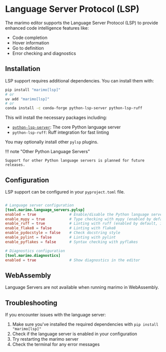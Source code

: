 # Language Server Protocol (LSP)

The marimo editor supports the Language Server Protocol (LSP) to provide enhanced code intelligence features like:

- Code completion
- Hover information
- Go to definition
- Error checking and diagnostics

## Installation

LSP support requires additional dependencies. You can install them with:

```bash
pip install "marimo[lsp]"
# or
uv add "marimo[lsp]"
# or
conda install -c conda-forge python-lsp-server python-lsp-ruff
```

This will install the necessary packages including:

- [`python-lsp-server`](https://github.com/python-lsp/python-lsp-server): The core Python language server
- `python-lsp-ruff`: Ruff integration for fast linting

You may optionally install other `pylsp` plugins.

!!! note "Other Python Language Servers"

    Support for other Python language servers is planned for future releases.

## Configuration

LSP support can be configured in your `pyproject.toml` file.

```toml title="pyproject.toml"

# Language server configuration
[tool.marimo.language_servers.pylsp]
enabled = true               # Enable/disable the Python language server
enable_mypy = true           # Type checking with mypy (enabled by default, if installed)
enable_ruff = true           # Linting with ruff (enabled by default, if installed)
enable_flake8 = false        # Linting with flake8
enable_pydocstyle = false    # Check docstring style
enable_pylint = false        # Linting with pylint
enable_pyflakes = false      # Syntax checking with pyflakes

# Diagnostics configuration
[tool.marimo.diagnostics]
enabled = true               # Show diagnostics in the editor
```

## WebAssembly

Language Servers are not available when running marimo in WebAssembly.

## Troubleshooting

If you encounter issues with the language server:

1. Make sure you've installed the required dependencies with `pip install "marimo[lsp]"`
2. Check if the language server is enabled in your configuration
3. Try restarting the marimo server
4. Check the terminal for any error messages
